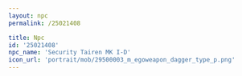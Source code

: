 ```yaml
---
layout: npc
permalink: /25021408

title: Npc
id: '25021408'
npc_name: 'Security Tairen MK I-D'
icon_url: 'portrait/mob/29500003_m_egoweapon_dagger_type_p.png'
---
```

